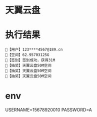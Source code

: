 # 天翼云盘

# 执行结果
```
👤【用户】123****4567@189.cn
💾【空间】62.95703125G
🍩【签到】签到成功，获得31M
🔋【抽奖】天翼云盘50M空间
🔋【抽奖】天翼云盘50M空间
🔋【抽奖】天翼云盘50M空间
```
# env
USERNAME=15678920010
PASSWORD=A
